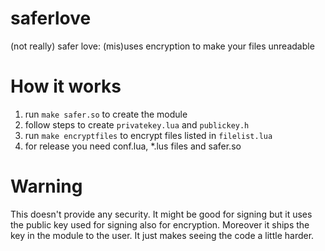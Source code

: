 # saferlove
(not really) safer love: (mis)uses encryption to make your files unreadable

# How it works
1) run `make safer.so` to create the module
2) follow steps to create `privatekey.lua` and `publickey.h`
3) run `make encryptfiles` to encrypt files listed in `filelist.lua`
4) for release you need conf.lua, *.lus files and safer.so

# Warning
This doesn't provide any security.
It might be good for signing
but it uses the public key used for signing also for encryption.
Moreover it ships the key in the module to the user.
It just makes seeing the code a little harder.
